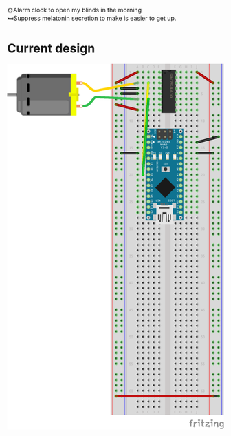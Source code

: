 🌞Alarm clock to open my blinds in the morning<br />
🛏️Suppress melatonin secretion to make is easier to get up.
# Current design
![fritzing](0.0.0.png)
